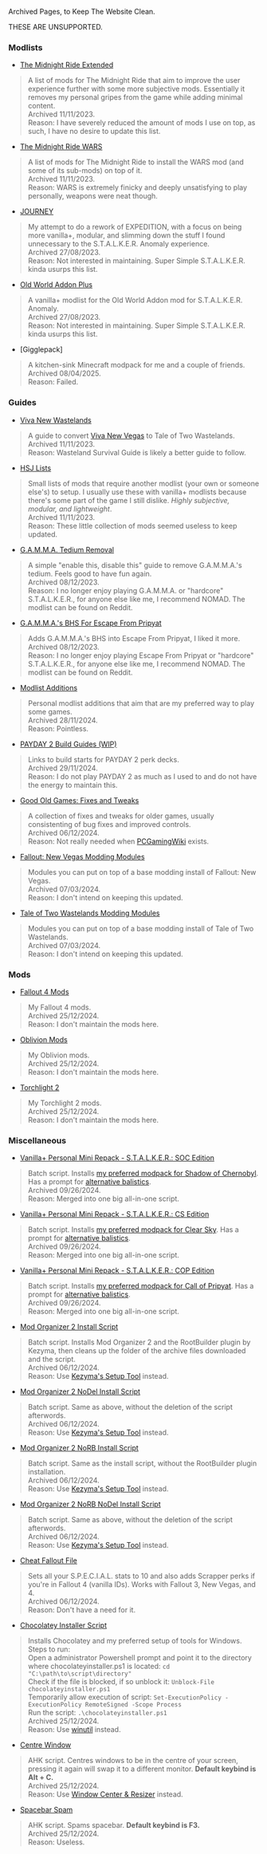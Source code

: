 
Archived Pages, to Keep The Website Clean.

THESE ARE UNSUPPORTED.

### Modlists
- [The Midnight Ride Extended](./tmr-extended)
> A list of mods for The Midnight Ride that aim to improve the user experience further with some more subjective mods. Essentially it removes my personal gripes from the game while adding minimal content.  
Archived 11/11/2023.  
Reason: I have severely reduced the amount of mods I use on top, as such, I have no desire to update this list.
- [The Midnight Ride WARS](./tmr-wars)
> A list of mods for The Midnight Ride to install the WARS mod (and some of its sub-mods) on top of it.  
Archived 11/11/2023.  
Reason: WARS is extremely finicky and deeply unsatisfying to play personally, weapons were neat though.
- [JOURNEY](./journey)
> My attempt to do a rework of EXPEDITION, with a focus on being more vanilla+, modular, and slimming down the stuff I found unnecessary to the S.T.A.L.K.E.R. Anomaly experience.  
Archived 27/08/2023.  
Reason: Not interested in maintaining. Super Simple S.T.A.L.K.E.R. kinda usurps this list.
- [Old World Addon Plus](./old-world-addon-plus)
> A vanilla+ modlist for the Old World Addon mod for S.T.A.L.K.E.R. Anomaly.  
Archived 27/08/2023.  
Reason: Not interested in maintaining. Super Simple S.T.A.L.K.E.R. kinda usurps this list.
- [Gigglepack]
> A kitchen-sink Minecraft modpack for me and a couple of friends.  
Archived 08/04/2025.  
Reason: Failed.

### Guides
- [Viva New Wastelands](./vnv-to-ttw)
> A guide to convert [Viva New Vegas](https://vivanewvegas.moddinglinked.com) to Tale of Two Wastelands.  
Archived 11/11/2023.  
Reason: Wasteland Survival Guide is likely a better guide to follow.
- [HSJ Lists](./hsj)
> Small lists of mods that require another modlist (your own or someone else's) to setup. I usually use these with vanilla+ modlists because there's some part of the game I still dislike. *Highly subjective, modular, and lightweight*.  
Archived 11/11/2023.  
Reason: These little collection of mods seemed useless to keep updated.
- [G.A.M.M.A. Tedium Removal](./gamma-tedium-removal)
> A simple "enable this, disable this" guide to remove G.A.M.M.A.'s tedium. Feels good to have fun again.  
Archived 08/12/2023.  
Reason: I no longer enjoy playing G.A.M.M.A. or "hardcore" S.T.A.L.K.E.R., for anyone else like me, I recommend NOMAD. The modlist can be found on Reddit.
- [G.A.M.M.A.'s BHS For Escape From Pripyat](./gamma-bhs-for-efp)
> Adds G.A.M.M.A.'s BHS into Escape From Pripyat, I liked it more.  
Archived 08/12/2023.  
Reason: I no longer enjoy playing Escape From Pripyat or "hardcore" S.T.A.L.K.E.R., for anyone else like me, I recommend NOMAD. The modlist can be found on Reddit.
- [Modlist Additions](./modlist-additions)
> Personal modlist additions that aim that are my preferred way to play some games.  
Archived 28/11/2024.  
Reason: Pointless.
- [PAYDAY 2 Build Guides (WIP)](./pd2-build-starts)
> Links to build starts for PAYDAY 2 perk decks.  
Archived 29/11/2024.  
Reason: I do not play PAYDAY 2 as much as I used to and do not have the energy to maintain this.
- [Good Old Games: Fixes and Tweaks](./gog-fnt)
> A collection of fixes and tweaks for older games, usually consistenting of bug fixes and improved controls.  
Archived 06/12/2024.  
Reason: Not really needed when [PCGamingWiki](https://pcgamingwiki.com) exists.
- [Fallout: New Vegas Modding Modules](./fnv-modules)
> Modules you can put on top of a base modding install of Fallout: New Vegas.  
Archived 07/03/2024.  
Reason: I don't intend on keeping this updated.
- [Tale of Two Wastelands Modding Modules](./ttw-modules)
> Modules you can put on top of a base modding install of Tale of Two Wastelands.  
Archived 07/03/2024.  
Reason: I don't intend on keeping this updated.

### Mods
- [Fallout 4 Mods](./fallout-4)
> My Fallout 4 mods.  
Archived 25/12/2024.  
Reason: I don't maintain the mods here.
- [Oblivion Mods](./oblivion)
> My Oblivion mods.  
Archived 25/12/2024.  
Reason: I don't maintain the mods here.
- [Torchlight 2](./torchlight-2)
> My Torchlight 2 mods.  
Archived 25/12/2024.  
Reason: I don't maintain the mods here.

### Miscellaneous
- [Vanilla+ Personal Mini Repack - S.T.A.L.K.E.R.: SOC Edition](./scripts/socminirepack.bat)
> Batch script. Installs [my preferred modpack for Shadow of Chernobyl](https://github.com/forbiddenspiral/soc_vanilla-plus_mini_repack). Has a prompt for [alternative balistics](https://github.com/forbiddenspiral/soc_vanilla-plus_alt-ballistics).  
Archived 09/26/2024.  
Reason: Merged into one big all-in-one script.
- [Vanilla+ Personal Mini Repack - S.T.A.L.K.E.R.: CS Edition](./scripts/csminirepack.bat)
> Batch script. Installs [my preferred modpack for Clear Sky](https://github.com/forbiddenspiral/cs_vanilla-plus_mini_repack). Has a prompt for [alternative balistics](https://github.com/forbiddenspiral/cs_vanilla-plus_alt-ballistics).  
Archived 09/26/2024.  
Reason: Merged into one big all-in-one script.
- [Vanilla+ Personal Mini Repack - S.T.A.L.K.E.R.: COP Edition](./scripts/copminirepack.bat)
> Batch script. Installs [my preferred modpack for Call of Pripyat](https://github.com/forbiddenspiral/cop_vanilla-plus_mini_repack). Has a prompt for [alternative balistics](https://github.com/forbiddenspiral/cop_vanilla-plus_alt-ballistics).  
Archived 09/26/2024.  
Reason: Merged into one big all-in-one script.
- [Mod Organizer 2 Install Script](./scripts/install.bat)
> Batch script. Installs Mod Organizer 2 and the RootBuilder plugin by Kezyma, then cleans up the folder of the archive files downloaded and the script.  
Archived 06/12/2024.  
Reason: Use [Kezyma's Setup Tool](https://www.nexusmods.com/site/mods/599) instead.
- [Mod Organizer 2 NoDel Install Script](./scripts/install-nodel.bat)
> Batch script. Same as above, without the deletion of the script afterwords.  
Archived 06/12/2024.  
Reason: Use [Kezyma's Setup Tool](https://www.nexusmods.com/site/mods/599) instead.
- [Mod Organizer 2 NoRB Install Script](./scripts/install-norb.bat)
> Batch script. Same as the install script, without the RootBuilder plugin installation.  
Archived 06/12/2024.  
Reason: Use [Kezyma's Setup Tool](https://www.nexusmods.com/site/mods/599) instead.
- [Mod Organizer 2 NoRB NoDel Install Script](./scripts/install-norb-nodel.bat)
> Batch script. Same as above, without the deletion of the script afterwords.  
Archived 06/12/2024.  
Reason: Use [Kezyma's Setup Tool](https://www.nexusmods.com/site/mods/599) instead.
- [Cheat Fallout File](./scripts/cheat)
> Sets all your S.P.E.C.I.A.L. stats to 10 and also adds Scrapper perks if you're in Fallout 4 (vanilla IDs). Works with Fallout 3, New Vegas, and 4.  
Archived 06/12/2024.  
Reason: Don't have a need for it.
- [Chocolatey Installer Script](./scripts/chocolateyinstaller.ps1)
> Installs Chocolatey and my preferred setup of tools for Windows.  
Steps to run:  
Open a administrator Powershell prompt and point it to the directory where chocolateyinstaller.ps1 is located: `cd "C:\path\to\script\directory"`  
Check if the file is blocked, if so unblock it: `Unblock-File chocolateyinstaller.ps1`  
Temporarily allow execution of script: `Set-ExecutionPolicy -ExecutionPolicy RemoteSigned -Scope Process`  
Run the script: `.\chocolateyinstaller.ps1`  
Archived 25/12/2024.  
Reason: Use [winutil](https://github.com/christitustech/winutil) instead.
- [Centre Window](./scripts/centrewindow.ahk)
> AHK script. Centres windows to be in the centre of your screen, pressing it again will swap it to a different monitor. **Default keybind is Alt + C.**  
Archived 25/12/2024.  
Reason: Use [Window Center & Resizer](https://github.com/Devail1/window-center-resize) instead.
- [Spacebar Spam](./scripts/spacebarspam.ahk)
> AHK script. Spams spacebar. **Default keybind is F3.**  
Archived 25/12/2024.  
Reason: Useless.